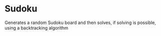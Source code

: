 # Sudoku
Generates a random Sudoku board and then solves, if solving is possible, using a backtracking algorithm
